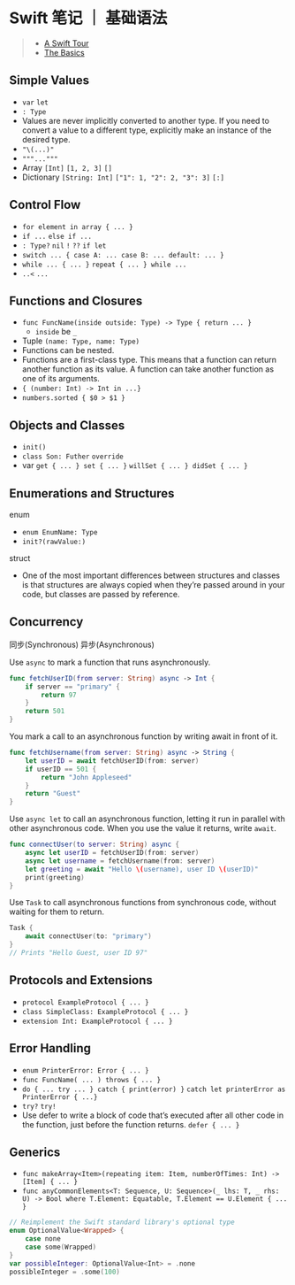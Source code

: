 # Swift 笔记 ｜ 基础语法

> - [A Swift Tour](https://docs.swift.org/swift-book/GuidedTour/GuidedTour.html)
> - [The Basics](https://docs.swift.org/swift-book/LanguageGuide/TheBasics.html)

## Simple Values

- `var` `let`
- `: Type`
- Values are never implicitly converted to another type. If you need to convert a value to a different type, explicitly make an instance of the desired type.
- `"\(...)"`
- `"""..."""`
- Array `[Int]` `[1, 2, 3]` `[]`
- Dictionary `[String: Int]` `["1": 1, "2": 2, "3": 3]` `[:]`

## Control Flow

- `for element in array { ... }`
- `if ...` `else if ...`
- `: Type?` `nil` `!` `??` `if let`
- `switch ... { case A: ... case B: ... default: ... }`
- `while ... { ... }` `repeat { ... } while ...`
- `..<` `...`

## Functions and Closures

- `func FuncName(inside outside: Type) -> Type { return ... }`
    - `inside` be `_`
- Tuple `(name: Type, name: Type)`
- Functions can be nested.
- Functions are a first-class type. This means that a function can return another function as its value. A function can take another function as one of its arguments.
- `{ (number: Int) -> Int in ...}`
- `numbers.sorted { $0 > $1 }`

## Objects and Classes

- `init()`
- `class Son: Futher` `override`
- var `get { ... } set { ... }` `willSet { ... } didSet { ... }`

## Enumerations and Structures

enum

- `enum EnumName: Type`
- `init?(rawValue:)`

struct

- One of the most important differences between structures and classes is that structures are always copied when they’re passed around in your code, but classes are passed by reference.

## Concurrency

同步(Synchronous) 异步(Asynchronous)

Use `async` to mark a function that runs asynchronously.

```swift
func fetchUserID(from server: String) async -> Int {
    if server == "primary" {
        return 97
    }
    return 501
}
```

You mark a call to an asynchronous function by writing await in front of it.

```swift
func fetchUsername(from server: String) async -> String {
    let userID = await fetchUserID(from: server)
    if userID == 501 {
        return "John Appleseed"
    }
    return "Guest"
}
```

Use `async let` to call an asynchronous function, letting it run in parallel with other asynchronous code. When you use the value it returns, write `await`.

```swift
func connectUser(to server: String) async {
    async let userID = fetchUserID(from: server)
    async let username = fetchUsername(from: server)
    let greeting = await "Hello \(username), user ID \(userID)"
    print(greeting)
}
```

Use `Task` to call asynchronous functions from synchronous code, without waiting for them to return.

```swift
Task {
    await connectUser(to: "primary")
}
// Prints "Hello Guest, user ID 97"
```

## Protocols and Extensions

- `protocol ExampleProtocol { ... }`
- `class SimpleClass: ExampleProtocol { ... }`
- `extension Int: ExampleProtocol { ... }`

## Error Handling

- `enum PrinterError: Error { ... }`
- `func FuncName( ... ) throws { ... }`
- `do { ... try ... } catch { print(error) }` `catch let printerError as PrinterError { ...}`
- `try?` `try!`
- Use defer to write a block of code that’s executed after all other code in the function, just before the function returns. `defer { ... }`

## Generics

- `func makeArray<Item>(repeating item: Item, numberOfTimes: Int) -> [Item] { ... }`
- `func anyCommonElements<T: Sequence, U: Sequence>(_ lhs: T, _ rhs: U) -> Bool where T.Element: Equatable, T.Element == U.Element { ... }`

```swift
// Reimplement the Swift standard library's optional type
enum OptionalValue<Wrapped> {
    case none
    case some(Wrapped)
}
var possibleInteger: OptionalValue<Int> = .none
possibleInteger = .some(100)
```
